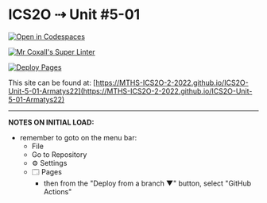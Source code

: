 # ICS2O ⇢ Unit #5-01

[![Open in Codespaces](https://classroom.github.com/assets/launch-codespace-7f7980b617ed060a017424585567c406b6ee15c891e84e1186181d67ecf80aa0.svg)](https://classroom.github.com/open-in-codespaces?assignment_repo_id=10959501)

[![Mr Coxall's Super Linter](https://github.com/MTHS-ICS2O-2-2022/ICS2O-Unit-5-01-Armatys22/workflows/Mr%20Coxall's%20Super%20Linter/badge.svg)](https://github.com/MTHS-ICS2O-2-2022/ICS2O-Unit-5-01-Armatys22/actions)

[![Deploy Pages](https://github.com/MTHS-ICS2O-2-2022/ICS2O-Unit-5-01-Armatys22/workflows/Deploy%20Pages/badge.svg)](https://github.com/MTHS-ICS2O-2-2022/ICS2O-Unit-5-01-Armatys22/actions)

This site can be found at: [https://MTHS-ICS2O-2-2022.github.io/ICS2O-Unit-5-01-Armatys22](https://MTHS-ICS2O-2-2022.github.io/ICS2O-Unit-5-01-Armatys22)

---

**NOTES ON INITIAL LOAD:**
- remember to goto on the menu bar:
  - File
  - Go to Repository
  - ⚙ Settings
  - 🗔 Pages
    - then from the "Deploy from a branch ▼" button, select "GitHub Actions"
